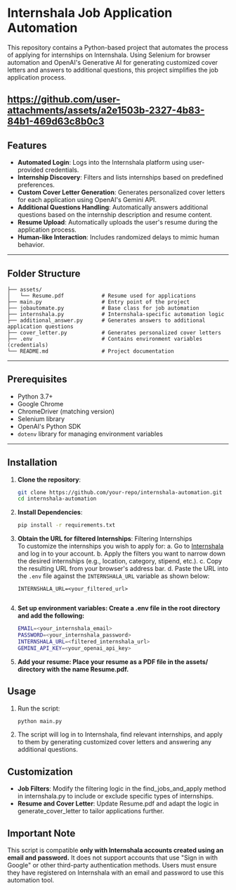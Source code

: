 # Internshala Job Application Automation

This repository contains a Python-based project that automates the process of applying for internships on Internshala. Using Selenium for browser automation and OpenAI's Generative AI for generating customized cover letters and answers to additional questions, this project simplifies the job application process.

https://github.com/user-attachments/assets/a2e1503b-2327-4b83-84b1-469d63c8b0c3
---

## Features

- **Automated Login**: Logs into the Internshala platform using user-provided credentials.
- **Internship Discovery**: Filters and lists internships based on predefined preferences.
- **Custom Cover Letter Generation**: Generates personalized cover letters for each application using OpenAI's Gemini API.
- **Additional Questions Handling**: Automatically answers additional questions based on the internship description and resume content.
- **Resume Upload**: Automatically uploads the user's resume during the application process.
- **Human-like Interaction**: Includes randomized delays to mimic human behavior.

---

## Folder Structure
```
├── assets/
│   └── Resume.pdf            # Resume used for applications
├── main.py                   # Entry point of the project
├── jobautomate.py            # Base class for job automation
├── internshala.py            # Internshala-specific automation logic
├── additional_answer.py      # Generates answers to additional application questions
├── cover_letter.py           # Generates personalized cover letters
├── .env                      # Contains environment variables (credentials)
└── README.md                 # Project documentation
```
---

## Prerequisites

- Python 3.7+
- Google Chrome
- ChromeDriver (matching version)
- Selenium library
- OpenAI's Python SDK
- `dotenv` library for managing environment variables

---

## Installation

1. **Clone the repository**:
   ```bash
   git clone https://github.com/your-repo/internshala-automation.git
   cd internshala-automation

2. **Install Dependencies**:
    ```bash
    pip install -r requirements.txt

3. **Obtain the URL for filtered Internships**:
   Filtering Internships <br>
   To customize the internships you wish to apply for:
   a. Go to [Internshala](https://internshala.com/) and log in to your account.
   b. Apply the filters you want to narrow down the desired internships (e.g., location, category, stipend, etc.).
   c. Copy the resulting URL from your browser's address bar.
   d. Paste the URL into the `.env` file against the `INTERNSHALA_URL` variable as shown below:
      ```plaintext
      INTERNSHALA_URL=<your_filtered_url>


4. **Set up environment variables: Create a .env file in the root directory and add the following:**
    ```bash
    EMAIL=<your_internshala_email>
    PASSWORD=<your_internshala_password>
    INTERNSHALA_URL=<filtered_internshala_url>
    GEMINI_API_KEY=<your_openai_api_key>

5. **Add your resume: Place your resume as a PDF file in the assets/ directory with the name Resume.pdf.**

## Usage
1. Run the script:
    ```bash
    python main.py

2. The script will log in to Internshala, find relevant internships, and apply to them by generating customized cover letters and answering any additional questions.

## Customization
- **Job Filters**: Modify the filtering logic in the find_jobs_and_apply method in internshala.py to include or exclude specific types of internships.
- **Resume and Cover Letter**: Update Resume.pdf and adapt the logic in generate_cover_letter to tailor applications further.

## Important Note

This script is compatible **only with Internshala accounts created using an email and password.** It does not support accounts that use "Sign in with Google" or other third-party authentication methods. Users must ensure they have registered on Internshala with an email and password to use this automation tool.




